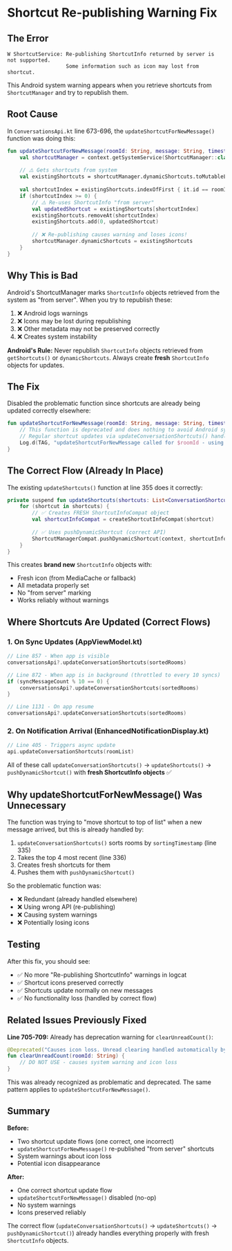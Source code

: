# Shortcut Re-publishing Warning Fix

## The Error

```
W ShortcutService: Re-publishing ShortcutInfo returned by server is not supported. 
                   Some information such as icon may lost from shortcut.
```

This Android system warning appears when you retrieve shortcuts from `ShortcutManager` and try to republish them.

## Root Cause

In `ConversationsApi.kt` line 673-696, the `updateShortcutForNewMessage()` function was doing this:

```kotlin
fun updateShortcutForNewMessage(roomId: String, message: String, timestamp: Long) {
    val shortcutManager = context.getSystemService(ShortcutManager::class.java)
    
    // ⚠️ Gets shortcuts from system
    val existingShortcuts = shortcutManager.dynamicShortcuts.toMutableList()
    
    val shortcutIndex = existingShortcuts.indexOfFirst { it.id == roomId }
    if (shortcutIndex >= 0) {
        // ⚠️ Re-uses ShortcutInfo "from server"
        val updatedShortcut = existingShortcuts[shortcutIndex]
        existingShortcuts.removeAt(shortcutIndex)
        existingShortcuts.add(0, updatedShortcut)
        
        // ❌ Re-publishing causes warning and loses icons!
        shortcutManager.dynamicShortcuts = existingShortcuts
    }
}
```

## Why This is Bad

Android's ShortcutManager marks `ShortcutInfo` objects retrieved from the system as "from server". When you try to republish these:

1. ❌ Android logs warnings
2. ❌ Icons may be lost during republishing
3. ❌ Other metadata may not be preserved correctly
4. ❌ Creates system instability

**Android's Rule:** Never republish `ShortcutInfo` objects retrieved from `getShortcuts()` or `dynamicShortcuts`. Always create **fresh** `ShortcutInfo` objects for updates.

## The Fix

Disabled the problematic function since shortcuts are already being updated correctly elsewhere:

```kotlin
fun updateShortcutForNewMessage(roomId: String, message: String, timestamp: Long) {
    // This function is deprecated and does nothing to avoid Android system warnings
    // Regular shortcut updates via updateConversationShortcuts() handle everything properly
    Log.d(TAG, "updateShortcutForNewMessage called for $roomId - using regular update flow instead")
}
```

## The Correct Flow (Already In Place)

The existing `updateShortcuts()` function at line 355 does it correctly:

```kotlin
private suspend fun updateShortcuts(shortcuts: List<ConversationShortcut>) {
    for (shortcut in shortcuts) {
        // ✅ Creates FRESH ShortcutInfoCompat object
        val shortcutInfoCompat = createShortcutInfoCompat(shortcut)
        
        // ✅ Uses pushDynamicShortcut (correct API)
        ShortcutManagerCompat.pushDynamicShortcut(context, shortcutInfoCompat)
    }
}
```

This creates **brand new** `ShortcutInfo` objects with:
- Fresh icon (from MediaCache or fallback)
- All metadata properly set
- No "from server" marking
- Works reliably without warnings

## Where Shortcuts Are Updated (Correct Flows)

### 1. On Sync Updates (AppViewModel.kt)
```kotlin
// Line 857 - When app is visible
conversationsApi?.updateConversationShortcuts(sortedRooms)

// Line 872 - When app is in background (throttled to every 10 syncs)
if (syncMessageCount % 10 == 0) {
    conversationsApi?.updateConversationShortcuts(sortedRooms)
}

// Line 1131 - On app resume
conversationsApi?.updateConversationShortcuts(sortedRooms)
```

### 2. On Notification Arrival (EnhancedNotificationDisplay.kt)
```kotlin
// Line 405 - Triggers async update
api.updateConversationShortcuts(roomList)
```

All of these call `updateConversationShortcuts()` → `updateShortcuts()` → `pushDynamicShortcut()` with **fresh ShortcutInfo objects** ✅

## Why updateShortcutForNewMessage() Was Unnecessary

The function was trying to "move shortcut to top of list" when a new message arrived, but this is already handled by:

1. `updateConversationShortcuts()` sorts rooms by `sortingTimestamp` (line 335)
2. Takes the top 4 most recent (line 336)
3. Creates fresh shortcuts for them
4. Pushes them with `pushDynamicShortcut()`

So the problematic function was:
- ❌ Redundant (already handled elsewhere)
- ❌ Using wrong API (re-publishing)
- ❌ Causing system warnings
- ❌ Potentially losing icons

## Testing

After this fix, you should see:
- ✅ No more "Re-publishing ShortcutInfo" warnings in logcat
- ✅ Shortcut icons preserved correctly
- ✅ Shortcuts update normally on new messages
- ✅ No functionality loss (handled by correct flow)

## Related Issues Previously Fixed

**Line 705-709:** Already has deprecation warning for `clearUnreadCount()`:
```kotlin
@Deprecated("Causes icon loss. Unread clearing handled automatically by shortcut updates.")
fun clearUnreadCount(roomId: String) {
    // DO NOT USE - causes system warning and icon loss
}
```

This was already recognized as problematic and deprecated. The same pattern applies to `updateShortcutForNewMessage()`.

## Summary

**Before:**
- Two shortcut update flows (one correct, one incorrect)
- `updateShortcutForNewMessage()` re-published "from server" shortcuts
- System warnings about icon loss
- Potential icon disappearance

**After:**
- One correct shortcut update flow
- `updateShortcutForNewMessage()` disabled (no-op)
- No system warnings
- Icons preserved reliably

The correct flow (`updateConversationShortcuts()` → `updateShortcuts()` → `pushDynamicShortcut()`) already handles everything properly with fresh `ShortcutInfo` objects.

